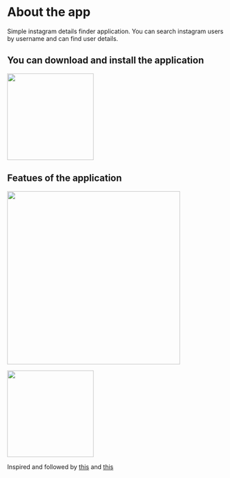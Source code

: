 # About the app
Simple instagram details finder application. You can search instagram users by username and can find user details.

## You can download and install the application
[<img src="https://user-images.githubusercontent.com/56734609/114069097-0a59e500-98b8-11eb-9dd5-047b4d2e4fb5.png" width="200" height="200">](https://t.me/android_projects/73 "On Telegram")

## Featues of the application
<img src="https://user-images.githubusercontent.com/56734609/117110250-4725d880-ad9f-11eb-8223-0c3ee17dd840.gif" width="400" heigth="730" />  

[<img src="https://user-images.githubusercontent.com/56734609/114071381-7ccbc480-98ba-11eb-959f-674cb3a25e1e.png" width="200" height="200">](https://youtu.be/WGBonn9KXBw "On Youtube")


Inspired and followed by [this](https://github.com/agamkoradiya/Insta-Profile-Details-In-Flutter) and [this](https://github.com/ResoCoder/flutter-search-bar-tutorial)

